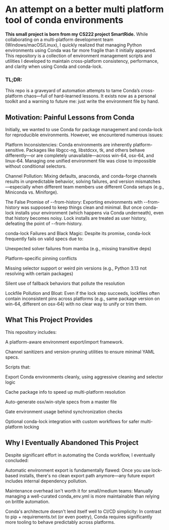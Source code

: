 # An attempt on a better multi platform tool of conda environments
**This small project is born from my CS222 project SmartRide.**
While collaborating on a multi-platform development team (Windows/macOS/Linux), I quickly realized that managing Python environments using Conda was far more fragile than it initially appeared. This repository is a collection of environment management scripts and utilities I developed to maintain cross-platform consistency, performance, and clarity when using Conda and conda-lock.

### TL;DR:
This repo is a graveyard of automation attempts to tame Conda’s cross-platform chaos—full of hard-learned lessons. It exists now as a personal toolkit and a warning to future me: just write the environment file by hand.

## Motivation: Painful Lessons from Conda
Initially, we wanted to use Conda for package management and conda-lock for reproducible environments. However, we encountered numerous issues:

Platform Inconsistencies:
Conda environments are inherently platform-sensitive. Packages like libgcc-ng, libstdcxx, tk, and others behave differently—or are completely unavailable—across win-64, osx-64, and linux-64. Managing one unified environment file was close to impossible without conditional selectors.

Channel Pollution:
Mixing defaults, anaconda, and conda-forge channels results in unpredictable behavior, solving failures, and version mismatches—especially when different team members use different Conda setups (e.g., Miniconda vs. Miniforge).

The False Promise of --from-history:
Exporting environments with --from-history was supposed to keep things clean and minimal. But once conda-lock installs your environment (which happens via Conda underneath), even that history becomes noisy. Lock installs are treated as user history, defeating the point of --from-history.

conda-lock Failures and Black Magic:
Despite its promise, conda-lock frequently fails on valid specs due to:

Unexpected solver failures from mamba (e.g., missing transitive deps)

Platform-specific pinning conflicts

Missing selector support or weird pin versions (e.g., Python 3.13 not resolving with certain packages)

Silent use of fallback behaviors that pollute the resolution

Lockfile Pollution and Bloat:
Even if the lock step succeeds, lockfiles often contain inconsistent pins across platforms (e.g., same package version on win-64, different on osx-64) with no clear way to unify or trim them.

## What This Project Provides
This repository includes:

A platform-aware environment export/import framework.

Channel sanitizers and version-pruning utilities to ensure minimal YAML specs.

Scripts that:

Export Conda environments cleanly, using aggressive cleaning and selector logic

Cache package info to speed up multi-platform resolution

Auto-generate osx/win-style specs from a master file

Gate environment usage behind synchronization checks

Optional conda-lock integration with custom workflows for safer multi-platform locking

## Why I Eventually Abandoned This Project
Despite significant effort in automating the Conda workflow, I eventually concluded:

Automatic environment export is fundamentally flawed:
Once you use lock-based installs, there's no clean export path anymore—any future export includes internal dependency pollution.

Maintenance overhead isn't worth it for small/medium teams:
Manually managing a well-curated conda_env.yml is more maintainable than relying on brittle automation.

Conda's architecture doesn't lend itself well to CI/CD simplicity:
In contrast to pip + requirements.txt (or even poetry), Conda requires significantly more tooling to behave predictably across platforms.
